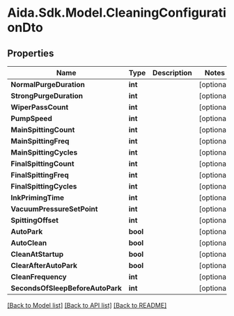# Aida.Sdk.Model.CleaningConfigurationDto

## Properties

Name | Type | Description | Notes
------------ | ------------- | ------------- | -------------
**NormalPurgeDuration** | **int** |  | [optional] 
**StrongPurgeDuration** | **int** |  | [optional] 
**WiperPassCount** | **int** |  | [optional] 
**PumpSpeed** | **int** |  | [optional] 
**MainSpittingCount** | **int** |  | [optional] 
**MainSpittingFreq** | **int** |  | [optional] 
**MainSpittingCycles** | **int** |  | [optional] 
**FinalSpittingCount** | **int** |  | [optional] 
**FinalSpittingFreq** | **int** |  | [optional] 
**FinalSpittingCycles** | **int** |  | [optional] 
**InkPrimingTime** | **int** |  | [optional] 
**VacuumPressureSetPoint** | **int** |  | [optional] 
**SpittingOffset** | **int** |  | [optional] 
**AutoPark** | **bool** |  | [optional] 
**AutoClean** | **bool** |  | [optional] 
**CleanAtStartup** | **bool** |  | [optional] 
**ClearAfterAutoPark** | **bool** |  | [optional] 
**CleanFrequency** | **int** |  | [optional] 
**SecondsOfSleepBeforeAutoPark** | **int** |  | [optional] 

[[Back to Model list]](../README.md#documentation-for-models) [[Back to API list]](../README.md#documentation-for-api-endpoints) [[Back to README]](../README.md)

